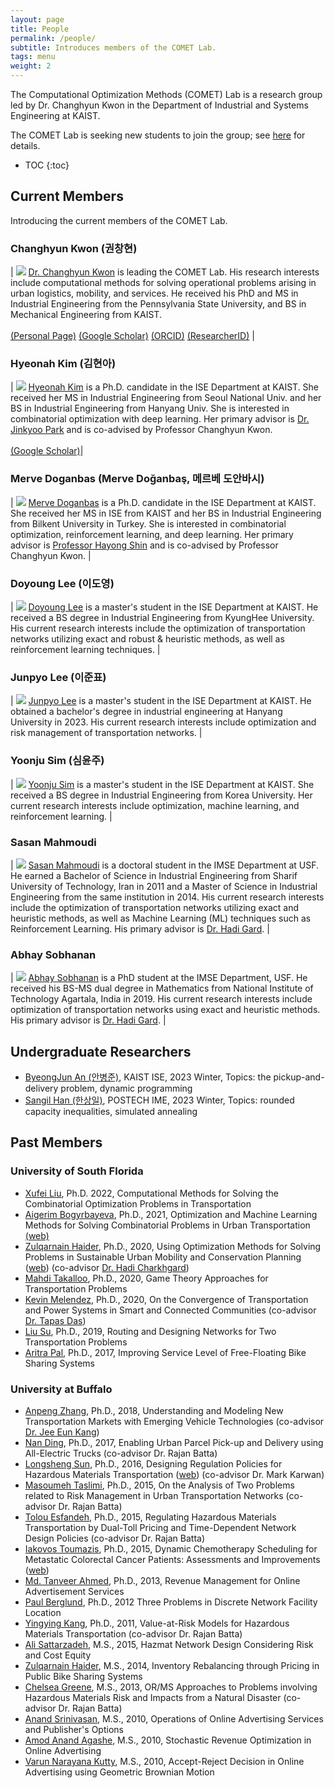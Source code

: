 ```yaml
---
layout: page
title: People
permalink: /people/
subtitle: Introduces members of the COMET Lab.
tags: menu
weight: 2
---
```


The Computational Optimization Methods (COMET) Lab is a research group led by Dr. Changhyun Kwon in the Department of Industrial and Systems Engineering at KAIST.

The COMET Lab is seeking new students to join the group; see [here](/join) for details.


* TOC
{:toc}


## Current Members

Introducing the current members of the COMET Lab.

### Changhyun Kwon (권창현)

| <img src="/people/images/kwon3.jpg" class="profile" /> [Dr. Changhyun Kwon](https://www.linkedin.com/in/chkwon) is leading the COMET Lab. His research interests include computational methods for solving operational problems arising in urban logistics, mobility, and services. He received his PhD and MS in Industrial Engineering from the Pennsylvania State University, and BS in Mechanical Engineering from KAIST. <br><br> [(Personal Page)](https://www.chkwon.net) [(Google Scholar)](http://scholar.google.com/citations?hl=en&amp;user=HFiBSkgAAAAJ&amp;view_op=list_works&amp;sortby=pubdate) [(ORCID)](https://orcid.org/0000-0001-8455-6396) [(ResearcherID)](https://publons.com/researcher/AAP-9677-2020/) |

### Hyeonah Kim (김현아)

| <img src="/people/images/hyeonah_kim.jpg" class="profile" /> [Hyeonah Kim](https://www.linkedin.com/in/hyeonah-kimm/) is a Ph.D. candidate in the ISE Department at KAIST. She received her MS in Industrial Engineering from Seoul National Univ. and her BS in Industrial Engineering from Hanyang Univ. She is interested in combinatorial optimization with deep learning. Her primary advisor is [Dr. Jinkyoo Park](http://silab.kaist.ac.kr/our-team/) and is co-advised by Professor Changhyun Kwon. <br><br> [(Google Scholar)](https://scholar.google.com/citations?user=TYYYjckAAAAJ&hl=en)|

### Merve Doganbas (Merve Doğanbaş, 메르베 도안바시)

| <img src="/people/images/merve.jpg" class="profile" /> [Merve Doganbas](https://www.linkedin.com/in/mervedoganbas/) is a Ph.D. candidate in the ISE Department at KAIST. She received her MS in ISE from KAIST and her BS in Industrial Engineering from Bilkent University in Turkey. She is interested in combinatorial optimization, reinforcement learning, and deep learning. Her primary advisor is [Professor Hayong Shin](http://sal.kaist.ac.kr/?page_id=19) and is co-advised by Professor Changhyun Kwon. |

### Doyoung Lee (이도영)

| <img src="/people/images/doyoung_lee.jpg" class="profile" />  [Doyoung Lee](https://www.linkedin.com/in/doyoung-lee-a915b01a4/) is a master's student in the ISE Department at KAIST. He received a BS degree in Industrial Engineering from KyungHee University. His current research interests include the optimization of transportation networks utilizing exact and robust & heuristic methods, as well as reinforcement learning techniques. |

### Junpyo Lee (이준표)

| <img src="/people/images/junpyo_lee.jpg" class="profile" /> [Junpyo Lee](https://www.linkedin.com/in/junpyo-lee-007984286/) is a master's student in the ISE Department at KAIST. He obtained a bachelor's degree in industrial engineering at Hanyang University in 2023. His current research interests include optimization and risk management of transportation networks. |

### Yoonju Sim (심윤주)

| <img src="/people/images/yoonju_sim.jpg" class="profile" /> [Yoonju Sim](https://www.linkedin.com/in/yoonju-sim/) is a master's student in the ISE Department at KAIST. She received a BS degree in Industrial Engineering from Korea University. Her current research interests include optimization, machine learning, and reinforcement learning. |

### Sasan Mahmoudi

| <img src="/people/images/sasan.jpg" class="profile" /> [Sasan Mahmoudi](https://www.linkedin.com/in/sasan-mahmoudinazlou-5a58591b3/) is a doctoral student in the IMSE Department at USF. He earned a Bachelor of Science in Industrial Engineering from Sharif University of Technology, Iran in 2011 and a Master of Science in Industrial Engineering from the same institution in 2014. His current research interests include the optimization of transportation networks utilizing exact and heuristic methods, as well as Machine Learning (ML) techniques such as Reinforcement Learning. His primary advisor is [Dr. Hadi Gard](http://www.eng.usf.edu/~hcharkhgard/index.html). |


### Abhay Sobhanan

| <img src="/people/images/abhay.jpg" class="profile" /> [Abhay Sobhanan](http://www.linkedin.com/in/abhaysobhanan) is a PhD student at the IMSE Department, USF. He received his BS-MS dual degree in Mathematics from National Institute of Technology Agartala, India in 2019. His current research interests include optimization of transportation networks using exact and heuristic methods. His primary advisor is [Dr. Hadi Gard](http://www.eng.usf.edu/~hcharkhgard/index.html). |


## Undergraduate Researchers
- [ByeongJun An (안병준)](https://www.linkedin.com/in/병준-안-2571132a6/), KAIST ISE, 2023 Winter, Topics: the pickup-and-delivery problem, dynamic programming
- [Sangil Han (한상일)](https://www.linkedin.com/in/sangil-han-2879b4222/), POSTECH IME, 2023 Winter, Topics: rounded capacity inequalities, simulated annealing


## Past Members

### University of South Florida
- [Xufei Liu](https://www.linkedin.com/in/xufei-liu-973636205/), Ph.D. 2022, Computational Methods for Solving the Combinatorial Optimization Problems in Transportation
- [Aigerim Bogyrbayeva](https://www.linkedin.com/in/bogyrbayeva/), Ph.D., 2021, Optimization and Machine Learning Methods for Solving Combinatorial Problems in Urban Transportation [(web)](https://sites.google.com/mail.usf.edu/aigerimb)
- [Zulqarnain Haider](https://www.linkedin.com/in/zulqarnain-haider-63482423), Ph.D., 2020, Using Optimization Methods for Solving Problems in Sustainable Urban Mobility and Conservation Planning ([web](http://eng.usf.edu/~zulqarnain/)) (co-advisor [Dr. Hadi Charkhgard](http://www.eng.usf.edu/~hcharkhgard/))
- [Mahdi Takalloo](https://www.linkedin.com/in/mahdi-takalloo-a18495105/), Ph.D., 2020, Game Theory Approaches for Transportation Problems 
- [Kevin Melendez](https://www.linkedin.com/in/melendez09/), Ph.D., 2020, On the Convergence of Transportation and Power Systems in Smart and Connected Communities (co-advisor [Dr. Tapas Das](http://www.eng.usf.edu/~das))
- [Liu Su](https://www.linkedin.com/in/liu-su-6976b097/), Ph.D., 2019, Routing and Designing Networks for Two Transportation Problems
- [Aritra Pal](https://www.linkedin.com/in/aritrasep/), Ph.D., 2017, Improving Service Level of Free-Floating Bike Sharing Systems


### University at Buffalo

- [Anpeng Zhang](https://www.linkedin.com/in/anpengzh7/), Ph.D., 2018, Understanding and Modeling New Transportation Markets with Emerging Vehicle Technologies (co-advisor [Dr. Jee Eun Kang](http://www.acsu.buffalo.edu/~jeeeunka/))
- [Nan Ding](https://www.linkedin.com/in/nan-ding-nbc/), Ph.D., 2017, Enabling Urban Parcel Pick-up and Delivery using All-Electric Trucks (co-advisor Dr. Rajan Batta)
- [Longsheng Sun](https://www.linkedin.com/in/longshengsun/), Ph.D., 2016, Designing Regulation Policies for Hazardous Materials Transportation ([web](https://longshengsun.net)) (co-advisor Dr. Mark Karwan)
- [Masoumeh Taslimi](https://www.linkedin.com/in/masoumeh-taslimi-b33b9092/), Ph.D., 2015, On the Analysis of Two Problems related to Risk Management in Urban Transportation Networks (co-advisor Dr. Rajan Batta)
- [Tolou Esfandeh](https://www.linkedin.com/in/tolou-esfandeh-b179b237/), Ph.D., 2015, Regulating Hazardous Materials Transportation by Dual-Toll Pricing and Time-Dependent Network Design Policies (co-advisor Dr. Rajan Batta)
- [Iakovos Toumazis](https://www.linkedin.com/pub/iakovos-toumazis/49/327/917), Ph.D., 2015, Dynamic Chemotherapy Scheduling for Metastatic Colorectal Cancer Patients: Assessments and Improvements ([web](http://toumiak.com))
- [Md. Tanveer Ahmed](https://www.linkedin.com/in/mtahmed/), Ph.D., 2013, Revenue Management for Online Advertisement Services
- [Paul Berglund](https://www.linkedin.com/in/paul-berglund-3161399b/), Ph.D., 2012 Three Problems in Discrete Network Facility Location
- [Yingying Kang](https://www.linkedin.com/in/yingying-kang-3958061a/), Ph.D., 2011, Value-at-Risk Models for Hazardous Materials Transportation (co-advisor Dr. Rajan Batta)
- [Ali Sattarzadeh](https://www.linkedin.com/in/alisattarzadeh), M.S., 2015, Hazmat Network Design Considering Risk and Cost Equity
- [Zulqarnain Haider](https://www.linkedin.com/in/zulqarnain-haider-63482423/), M.S., 2014, Inventory Rebalancing through Pricing in Public Bike Sharing Systems
- [Chelsea Greene](https://www.linkedin.com/in/cgreene3/), M.S., 2013, OR/MS Approaches to Problems involving Hazardous Materials Risk and Impacts from a Natural Disaster (co-advisor Dr. Rajan Batta)
- [Anand Srinivasan](https://www.linkedin.com/in/anand-srinivasan-954a719/), M.S., 2010, Operations of Online Advertising Services and Publisher's Options
- [Amod Anand Agashe](https://www.linkedin.com/in/amod-agashe-69070713/), M.S., 2010, Stochastic Revenue Optimization in Online Advertising
- [Varun Narayana Kutty](https://www.linkedin.com/in/varunnk/), M.S., 2010, Accept-Reject Decision in Online Advertising using Geometric Brownian Motion

&nbsp;
